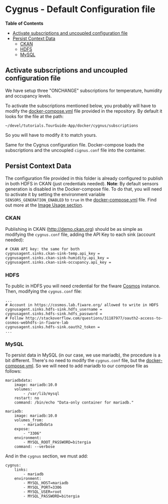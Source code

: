 # Cygnus - Default Configuration file

**Table of Contents**

- [Activate subscriptions and uncoupled configuration file](#activate-subscriptions-and-uncoupled-configuration-file)
- [Persist Context Data](#presist-context-data)
	- [CKAN](#ckan)
	- [HDFS](#HDFS) 
	- [MySQL](#mysql)

## Activate subscriptions and uncoupled configuration file

We have setup three "ONCHANGE" subscriptions for temperature, humidity and occupancy levels.

To activate the subscriptions mentioned below, you probably will have to modify the [docker-compose.yml](https://raw.githubusercontent.com/Fiware/tutorials.TourGuide-App/master/docker/compose/docker-compose.yml) file provided in the repository. By default it looks for the file at the path:

```
~/devel/tutorials.TourGuide-App/docker/cygnus/subscriptions
```

So you will have to modify it to match yours.

Same for the Cygnus configuration file. Docker-compose loads the subscriptions and the uncoupled `cignus.conf` file into the container.

## Persist Context Data

The configuration file provided in this folder is already configured to publish in both HDFS in CKAN (just credentials needed).
**Note**: By default sensors generation is disabled in the Docker-compose file. To do that, you will need to activate it by setting the environment variable `SENSORS_GENERATION_ENABLED` to `true` in the [docker-compose.yml](https://raw.githubusercontent.com/Fiware/tutorials.TourGuide-App/master/docker/compose/docker-compose.yml) file. Find out more at the [Image Usage section](https://github.com/Fiware/tutorials.TourGuide-App/tree/master/docker/images/tutorials.TourGuide-App#usage).

### CKAN

Publishing in CKAN (http://demo.ckan.org) should be as simple as modifying the `cygnus.conf` file, adding the API Key to each sink (account needed):

```
# CKAN API key: the same for both
cygnusagent.sinks.ckan-sink-temp.api_key = 
cygnusagent.sinks.ckan-sink-humidity.api_key = 
cygnusagent.sinks.ckan-sink-occupancy.api_key = 
```

### HDFS

To public in HDFS you will need credential for the fiware [Cosmos](https://github.com/telefonicaid/fiware-cosmos) instance. Then, modifying the `cygnus.conf` file:

```
...
# Account in https://cosmos.lab.fiware.org/ allowed to write in HDFS
cygnusagent.sinks.hdfs-sink.hdfs_username = 
cygnusagent.sinks.hdfs-sink.hdfs_password = 
# Follow http://stackoverflow.com/questions/31187977/oauth2-access-to-cosmos-webhdfs-in-fiware-lab
cygnusagent.sinks.hdfs-sink.oauth2_token = 
...
```

### MySQL

To persist data in MySQL (in our case, we use mariadb), the procedure is a bit different. There's no need to modify the `cygnus.conf` file, but the [docker-compose.yml](https://raw.githubusercontent.com/Fiware/tutorials.TourGuide-App/master/docker/compose/docker-compose.yml). So we will need to add mariadb to our compose file as follows:

```
mariadbdata:
    image: mariadb:10.0
    volumes:
        - /var/lib/mysql
    restart: no
    command: /bin/echo "Data-only container for mariadb."

mariadb:
    image: mariadb:10.0
    volumes_from:
        - mariadbdata
    expose:
        - "3306"
    environment:
        - MYSQL_ROOT_PASSWORD=bitergia
    command: --verbose
```

And in the `cygnus` section, we must add:

```
cygnus:
    links:
        - mariadb
    environment:
        - MYSQL_HOST=mariadb
        - MYSQL_PORT=3306
        - MYSQL_USER=root
        - MYSQL_PASSWORD=bitergia
 ```